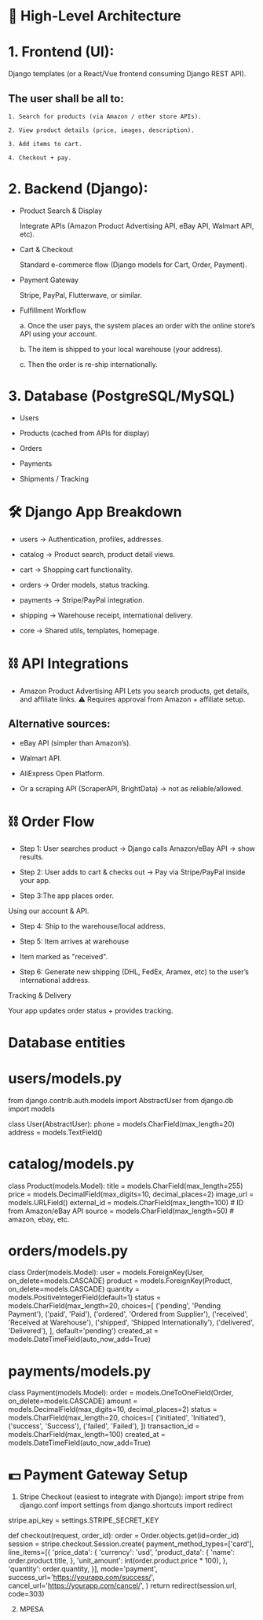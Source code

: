 # 🔹 High-Level Architecture
# 1.  Frontend (UI):

Django templates (or a React/Vue frontend consuming Django REST API).

## The user shall be all to:

    1. Search for products (via Amazon / other store APIs).

    2. View product details (price, images, description).

    3. Add items to cart.

    4. Checkout + pay.

# 2.  Backend (Django):

* Product Search & Display

    Integrate APIs (Amazon Product Advertising API, eBay API, Walmart API, etc).

* Cart & Checkout

    Standard e-commerce flow (Django models for Cart, Order, Payment).

* Payment Gateway

    Stripe, PayPal, Flutterwave, or similar.

* Fulfillment Workflow

    a. Once the user pays, the system places an order with the online store’s API using your account.

    b. The item is shipped to your local warehouse (your address).

    c. Then the order is re-ship internationally.

# 3. Database (PostgreSQL/MySQL)

* Users

* Products (cached from APIs for display)

* Orders

* Payments

* Shipments / Tracking

# 🛠️ Django App Breakdown
* users → Authentication, profiles, addresses.

* catalog → Product search, product detail views.

* cart → Shopping cart functionality.

* orders → Order models, status tracking.

* payments → Stripe/PayPal integration.

* shipping → Warehouse receipt, international delivery.

* core → Shared utils, templates, homepage.

# ⛓️ API Integrations
* Amazon Product Advertising API
Lets you search products, get details, and affiliate links.
⚠️ Requires approval from Amazon + affiliate setup.

## Alternative sources:

* eBay API (simpler than Amazon’s).

* Walmart API.

* AliExpress Open Platform.

* Or a scraping API (ScraperAPI, BrightData) → not as reliable/allowed.

# ⛓️ Order Flow
* Step 1: User searches product
→ Django calls Amazon/eBay API → show results.

* Step 2: User adds to cart & checks out
→ Pay via Stripe/PayPal inside your app.

* Step 3:The app  places order.

Using  our account & API.

* Step 4: Ship to the warehouse/local address.

* Step 5: Item arrives at warehouse

* Item marked  as "received".

* Step 6:  Generate new shipping (DHL, FedEx, Aramex, etc) to the user’s international address.

Tracking & Delivery

Your app updates order status + provides tracking.

# Database entities

# users/models.py
from django.contrib.auth.models import AbstractUser
from django.db import models

class User(AbstractUser):
    phone = models.CharField(max_length=20)
    address = models.TextField()

# catalog/models.py
class Product(models.Model):
    title = models.CharField(max_length=255)
    price = models.DecimalField(max_digits=10, decimal_places=2)
    image_url = models.URLField()
    external_id = models.CharField(max_length=100)  # ID from Amazon/eBay API
    source = models.CharField(max_length=50)  # amazon, ebay, etc.

# orders/models.py
class Order(models.Model):
    user = models.ForeignKey(User, on_delete=models.CASCADE)
    product = models.ForeignKey(Product, on_delete=models.CASCADE)
    quantity = models.PositiveIntegerField(default=1)
    status = models.CharField(max_length=20, choices=[
        ('pending', 'Pending Payment'),
        ('paid', 'Paid'),
        ('ordered', 'Ordered from Supplier'),
        ('received', 'Received at Warehouse'),
        ('shipped', 'Shipped Internationally'),
        ('delivered', 'Delivered'),
    ], default='pending')
    created_at = models.DateTimeField(auto_now_add=True)

# payments/models.py
class Payment(models.Model):
    order = models.OneToOneField(Order, on_delete=models.CASCADE)
    amount = models.DecimalField(max_digits=10, decimal_places=2)
    status = models.CharField(max_length=20, choices=[
        ('initiated', 'Initiated'),
        ('success', 'Success'),
        ('failed', 'Failed'),
    ])
    transaction_id = models.CharField(max_length=100)
    created_at = models.DateTimeField(auto_now_add=True)
#  💵 Payment Gateway Setup
1. Stripe Checkout (easiest to integrate with Django):
import stripe
from django.conf import settings
from django.shortcuts import redirect

stripe.api_key = settings.STRIPE_SECRET_KEY

def checkout(request, order_id):
    order = Order.objects.get(id=order_id)
    session = stripe.checkout.Session.create(
        payment_method_types=['card'],
        line_items=[{
            'price_data': {
                'currency': 'usd',
                'product_data': {
                    'name': order.product.title,
                },
                'unit_amount': int(order.product.price * 100),
            },
            'quantity': order.quantity,
        }],
        mode='payment',
        success_url='https://yourapp.com/success/',
        cancel_url='https://yourapp.com/cancel/',
    )
    return redirect(session.url, code=303)

2. MPESA 